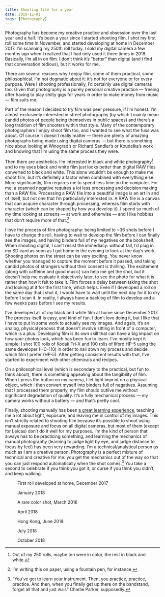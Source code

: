 ```yaml
---
title: Shooting film for a year
date: 2018-12-01
tags: [Photography]
---
```

Photography has become my creative practice and obsession over the last year
and a half. It’s been a year since I started shooting
film. I shot my first roll some time in November, and started developing at
home in December 2017. I’m scanning my 250th roll today. I sold my digital
camera a few months ago when I realized that I had only used it three times in
2018. Basically, I’m all in on film. I don’t think it’s “better” than digital
(and I find that conversation tedious), but it works for me.

There are several reasons why I enjoy film, some of them practical, some
philosophical. I’m not dogmatic about it: it’s not for everyone or for
every purpose. Were I shooting professionally, I’d certainly use digital
cameras too. Given that photography is a purely personal creative
practice — freeing after having to play shitty gigs for years in order to
make money from music — film suits me.

Part of the reason I decided to try film was peer pressure, if I’m
honest. I’m almost exclusively interested in street photography (by which
I mainly mean candid photos of people being themselves in public
spaces) and there’s a long tradition of film shooters within that
style. Many of the contemporary photographers I enjoy shoot film too, and
I wanted to see what the fuss was about. Of course it doesn’t really
matter — there are plenty of amazing photographs being made using digital
cameras — but there is something nice about looking at Winograd’s or
Richard Sandler’s or Koudelka’s work and knowing that I’m using the same
process they were. 

Then there are aesthetics. I’m interested in black and white
photography[^1] and to my eyes black and white film just looks better
than digital RAW files converted to black and white. This alone
wouldn’t be enough to make me shoot film, but it’s definitely a factor
when combined with everything else. More significantly, film requires me
to spend less time on the computer. For me, a scanned negative requires
a lot less processing and decision making than a RAW file. Processing
a RAW file into a beautiful image is an art in and of itself, but not one
that I’m particularly interested in. A RAW file is a canvas that can
acquire character through processing, whereas film starts with character
(which can be shaped by how you develop it). I spend so much of my time
looking at screens — at work and otherwise — and I like hobbies that
don’t require more of that.[^2]

I love the process of film photography: being limited to ~36 shots before
I have to change the roll, having to wait to develop the film before
I can finally see the images,  and having binders full of my negatives on
the bookshelf. When shooting digital, I can’t resist the immediacy:
without fail, I’d plug in my SD card as soon as I got home in the evening
to look at the day’s work. Shooting photos on the street can be very
exciting. You never know whether you managed to capture the moment before
it passed, and taking candid photos of strangers without their consent is
thrilling. The excitement  (along with caffeine and good music) can help
me get the shot, but it doesn’t help me evaluate it objectively later, to
see the photo for what it is rather than how it felt to take it. Film
forces a delay between taking the shot and looking at it for the first
time, which helps. Even if I developed a roll on the same day that I shot
it, I would have to wait until the next day for it to dry before I scan
it. In reality, I always have a backlog of film to develop and a few
weeks pass before I see my results. 

I’ve developed all of my black and white film at home since December
2017. The process itself is easy, and kind of fun. I don’t love doing it,
but I like that I have to put in some work to actually see my
images. And again, it’s an analog, physical process that doesn’t
involve sitting in front of a computer, which is a plus. Developing
film is its own skill that can have a big impact on how your photos
look, which has been fun to learn. I’ve mostly kept it simple:
I shot 100 rolls of Kodak Tri-X and 100 rolls of Ilford HP-5 using
the same developer (HC-110) in order to nail down my process and
decide which film I prefer (HP-5). After getting consistent results
with that, I’ve started to experiment with other chemicals and
recipes.

On a philosophical level (which is secondary to the practical, but
fun to think about), there is something appealing about the
tangibility of film. When I press the button on my camera, I let
light imprint on a physical object, which I then convert myself
into binders full of negatives. Assuming that I processed them
properly, my film should outlive me without significant degradation
of quality. It’s a fully mechanical process — my camera works
without a battery — and that’s pretty cool. 

Finally, shooting manually has been [a great learning
experience](https://theonlinephotographer.typepad.com/the_online_photographer/2009/05/a-leica-year.html), teaching
me a lot about light, exposure, and leaving me in control of my
images. This isn’t strictly related to shooting film because it’s
possible to shoot using manual exposure and focus on all digital
cameras, but most of them (except for Leicas) don’t do it well for
my purposes. I’m the kind of person that always has to be
practicing something, and learning the mechanics of manual
photography (learning to judge light by eye, and judge distance to
focus by feel) has been very rewarding. I’m a technical/analytical
person as much as I am a creative person. Photography is a perfect
mixture of technical and creative for me: you get the mechanics out
of the way so that you can just respond  automatically when the
shot comes.[^3] You take a second to celebrate if you think you got
it, or curse if you think you didn’t, and keep walking. 

<div class="featured">
  <figure class="half">
    <img src="2018-12-01-shooting-film-for-a-year/1.jpg" alt="">
    <figcaption>First roll developed at home, December 2017</figcaption>
  </figure>
  <figure class="half">
    <img src="2018-12-01-shooting-film-for-a-year/2.jpg" alt="">
    <figcaption>January 2018</figcaption>
  </figure>
  <figure class="half">
    <img src="2018-12-01-shooting-film-for-a-year/3.jpg" alt="">
    <figcaption>A rare color shot, March 2018</figcaption>
  </figure>
  <figure class="half">
    <img src="2018-12-01-shooting-film-for-a-year/4.jpg" alt="">
    <figcaption>April 2018</figcaption>
  </figure>
  <figure class="half">
    <img src="2018-12-01-shooting-film-for-a-year/5.jpg" alt="">
    <figcaption>Hong Kong, June 2018</figcaption>
  </figure>
  <figure class="half">
    <img src="2018-12-01-shooting-film-for-a-year/6.jpg" alt="">
    <figcaption>July 2018</figcaption>
  </figure>
  <figure class="half">
    <img src="2018-12-01-shooting-film-for-a-year/7.jpg" alt="">
    <figcaption>October 2018</figcaption>
  </figure>
</div>

[^1]: Out of my 250 rolls, maybe ten were in color, the rest in black and white.

[^2]: I’m writing this on paper, using a fountain pen, for instance.

[^3]: “You've got to learn your instrument. Then, you practice, practice, practice. And then, when you finally get up there on the bandstand, forget all that and just wail.” Charlie Parker, supposedly.
